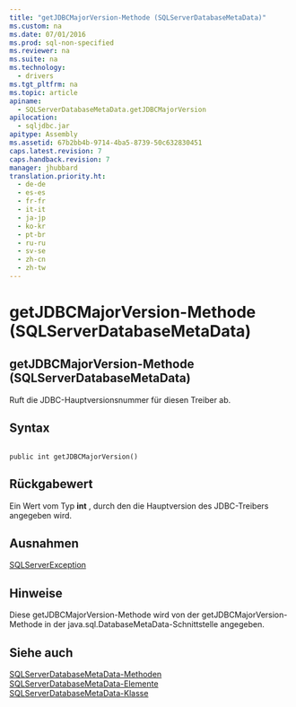 ```yaml
---
title: "getJDBCMajorVersion-Methode (SQLServerDatabaseMetaData)"
ms.custom: na
ms.date: 07/01/2016
ms.prod: sql-non-specified
ms.reviewer: na
ms.suite: na
ms.technology: 
  - drivers
ms.tgt_pltfrm: na
ms.topic: article
apiname: 
  - SQLServerDatabaseMetaData.getJDBCMajorVersion
apilocation: 
  - sqljdbc.jar
apitype: Assembly
ms.assetid: 67b2bb4b-9714-4ba5-8739-50c632830451
caps.latest.revision: 7
caps.handback.revision: 7
manager: jhubbard
translation.priority.ht: 
  - de-de
  - es-es
  - fr-fr
  - it-it
  - ja-jp
  - ko-kr
  - pt-br
  - ru-ru
  - sv-se
  - zh-cn
  - zh-tw
---
```

# getJDBCMajorVersion-Methode (SQLServerDatabaseMetaData)
    
## getJDBCMajorVersion\-Methode \(SQLServerDatabaseMetaData\)  
 Ruft die JDBC\-Hauptversionsnummer für diesen Treiber ab.  
  
## Syntax  
  
```  
  
public int getJDBCMajorVersion()  
```  
  
## Rückgabewert  
 Ein Wert vom Typ **int** , durch den die Hauptversion des JDBC\-Treibers angegeben wird.  
  
## Ausnahmen  
 [SQLServerException](../content/SQLServerException-Class.md)  
  
## Hinweise  
 Diese getJDBCMajorVersion\-Methode wird von der getJDBCMajorVersion\-Methode in der java.sql.DatabaseMetaData\-Schnittstelle angegeben.  
  
## Siehe auch  
 [SQLServerDatabaseMetaData-Methoden](../content/SQLServerDatabaseMetaData-Methods.md)   
 [SQLServerDatabaseMetaData-Elemente](../content/SQLServerDatabaseMetaData-Members.md)   
 [SQLServerDatabaseMetaData-Klasse](../content/SQLServerDatabaseMetaData-Class.md)  
  
  